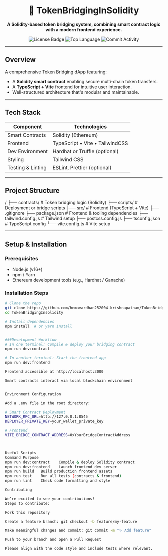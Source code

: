 <h1 align="center">🔗 TokenBridgingInSolidity</h1>
<p align="center">
  <strong>A Solidity-based token bridging system, combining smart contract logic with a modern frontend experience.</strong>
</p>

<p align="center">
  <img src="https://img.shields.io/github/license/hemavardhan252004-krishnapatnam/TokenBridgingInsolidity?style=for-the-badge" alt="License Badge" />
  <img src="https://img.shields.io/github/languages/top/hemavardhan252004-krishnapatnam/TokenBridgingInsolidity?style=for-the-badge&color=brightgreen" alt="Top Language" />
  <img src="https://img.shields.io/github/commit-activity/m/hemavardhan252004-krishnapatnam/TokenBridgingInsolidity?style=for-the-badge&color=blue" alt="Commit Activity" />
</p>

---

##  Overview

A comprehensive Token Bridging dApp featuring:
- A **Solidity smart contract** enabling secure multi-chain token transfers.
- A **TypeScript + Vite** frontend for intuitive user interaction.
- Well-structured architecture that's modular and maintainable.

---

##  Tech Stack

| Component         | Technologies                          |
|------------------|----------------------------------------|
| Smart Contracts   |  Solidity (Ethereum)                  |
| Frontend          |  TypeScript • Vite • TailwindCSS       |
| Dev Environment   |  Hardhat or Truffle (optional)        |
| Styling           |  Tailwind CSS                          |
| Testing & Linting |  ESLint, Prettier (optional)           |

---

##  Project Structure

/
├── contracts/ # Token bridging logic (Solidity)
├── scripts/ # Deployment or bridge scripts
├── src/ # Frontend (TypeScript + Vite)
├── .gitignore
├── package.json # Frontend & tooling dependencies
├── tailwind.config.js # Tailwind setup
├── postcss.config.js
├── tsconfig.json # TypeScript config
└── vite.config.ts # Vite setup



---

##  Setup & Installation

### Prerequisites
- Node.js  (v16+)  
- npm / Yarn  
- Ethereum development tools (e.g., Hardhat / Ganache)

### Installation Steps

```bash
# Clone the repo
git clone https://github.com/hemavardhan252004-krishnapatnam/TokenBridgingInsolidity.git
cd TokenBridgingInsolidity

# Install dependencies
npm install  # or yarn install


###Development Workflow
# In one terminal: Compile & deploy your bridging contract
npm run dev:contract

# In another terminal: Start the frontend app
npm run dev:frontend

Frontend accessible at http://localhost:3000

Smart contracts interact via local blockchain environment


Environment Configuration

Add a .env file in the root directory:

# Smart Contract Deployment
NETWORK_RPC_URL=http://127.0.0.1:8545
DEPLOYER_PRIVATE_KEY=your_wallet_private_key

# Frontend
VITE_BRIDGE_CONTRACT_ADDRESS=0xYourBridgeContractAddress



Useful Scripts
Command	Purpose
npm run dev:contract	Compile & deploy Solidity contract
npm run dev:frontend	Launch frontend dev server
npm run build	Build production frontend assets
npm run test	Run all tests (contracts & frontend)
npm run lint	Check code formatting and style

Contributing

We’re excited to see your contributions!
Steps to contribute:

Fork this repository

Create a feature branch: git checkout -b feature/my-feature

Make meaningful changes and commit: git commit -m "✨ Add feature"

Push to your branch and open a Pull Request

Please align with the code style and include tests where relevant.
